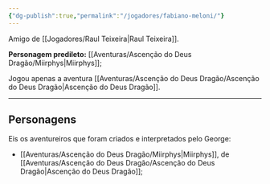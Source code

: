 ```yaml
---
{"dg-publish":true,"permalink":"/jogadores/fabiano-meloni/"}
---
```


Amigo de [[Jogadores/Raul Teixeira\|Raul Teixeira]].

**Personagem predileto:** [[Aventuras/Ascenção do Deus Dragão/Miirphys\|Miirphys]];

Jogou apenas a aventura [[Aventuras/Ascenção do Deus Dragão/Ascenção do Deus Dragão\|Ascenção do Deus Dragão]].

---
## Personagens
Eis os aventureiros que foram criados e interpretados pelo George:
- [[Aventuras/Ascenção do Deus Dragão/Miirphys\|Miirphys]], de [[Aventuras/Ascenção do Deus Dragão/Ascenção do Deus Dragão\|Ascenção do Deus Dragão]];